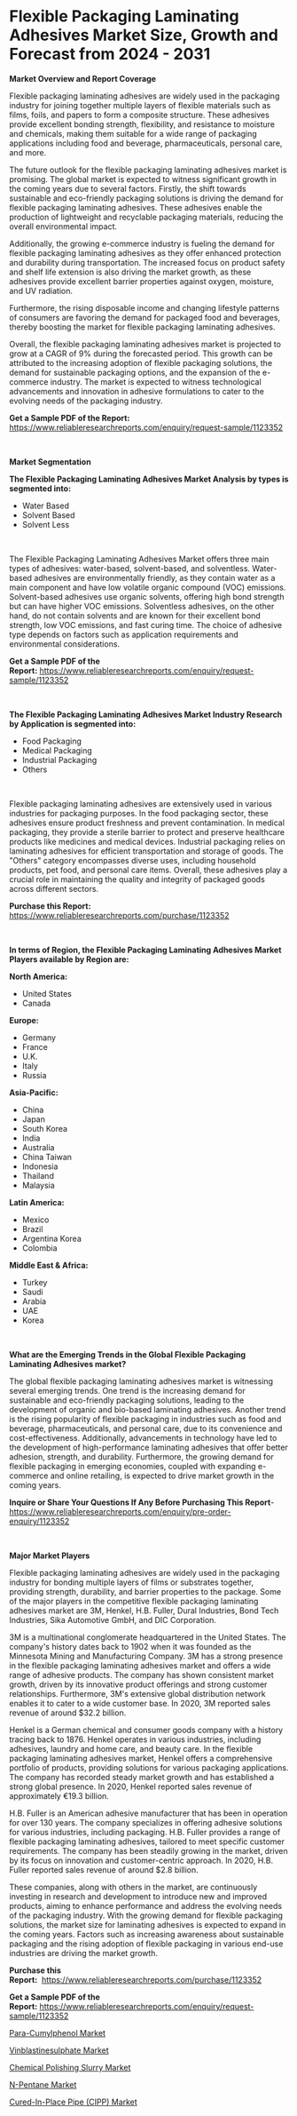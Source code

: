 <p><h1>Flexible Packaging Laminating Adhesives Market Size, Growth and Forecast from 2024 - 2031</h1></p><p><strong>Market Overview and Report Coverage</strong></p>
<p><p>Flexible packaging laminating adhesives are widely used in the packaging industry for joining together multiple layers of flexible materials such as films, foils, and papers to form a composite structure. These adhesives provide excellent bonding strength, flexibility, and resistance to moisture and chemicals, making them suitable for a wide range of packaging applications including food and beverage, pharmaceuticals, personal care, and more.</p><p>The future outlook for the flexible packaging laminating adhesives market is promising. The global market is expected to witness significant growth in the coming years due to several factors. Firstly, the shift towards sustainable and eco-friendly packaging solutions is driving the demand for flexible packaging laminating adhesives. These adhesives enable the production of lightweight and recyclable packaging materials, reducing the overall environmental impact.</p><p>Additionally, the growing e-commerce industry is fueling the demand for flexible packaging laminating adhesives as they offer enhanced protection and durability during transportation. The increased focus on product safety and shelf life extension is also driving the market growth, as these adhesives provide excellent barrier properties against oxygen, moisture, and UV radiation.</p><p>Furthermore, the rising disposable income and changing lifestyle patterns of consumers are favoring the demand for packaged food and beverages, thereby boosting the market for flexible packaging laminating adhesives.</p><p>Overall, the flexible packaging laminating adhesives market is projected to grow at a CAGR of 9% during the forecasted period. This growth can be attributed to the increasing adoption of flexible packaging solutions, the demand for sustainable packaging options, and the expansion of the e-commerce industry. The market is expected to witness technological advancements and innovation in adhesive formulations to cater to the evolving needs of the packaging industry.</p></p>
<p><strong>Get a Sample PDF of the Report:</strong> <a href="https://www.reliableresearchreports.com/enquiry/request-sample/1123352">https://www.reliableresearchreports.com/enquiry/request-sample/1123352</a></p>
<p>&nbsp;</p>
<p><strong>Market Segmentation</strong></p>
<p><strong>The Flexible Packaging Laminating Adhesives Market Analysis by types is segmented into:</strong></p>
<p><ul><li>Water Based</li><li>Solvent Based</li><li>Solvent Less</li></ul></p>
<p>&nbsp;</p>
<p><p>The Flexible Packaging Laminating Adhesives Market offers three main types of adhesives: water-based, solvent-based, and solventless. Water-based adhesives are environmentally friendly, as they contain water as a main component and have low volatile organic compound (VOC) emissions. Solvent-based adhesives use organic solvents, offering high bond strength but can have higher VOC emissions. Solventless adhesives, on the other hand, do not contain solvents and are known for their excellent bond strength, low VOC emissions, and fast curing time. The choice of adhesive type depends on factors such as application requirements and environmental considerations.</p></p>
<p><strong>Get a Sample PDF of the Report:</strong>&nbsp;<a href="https://www.reliableresearchreports.com/enquiry/request-sample/1123352">https://www.reliableresearchreports.com/enquiry/request-sample/1123352</a></p>
<p>&nbsp;</p>
<p><strong>The Flexible Packaging Laminating Adhesives Market Industry Research by Application is segmented into:</strong></p>
<p><ul><li>Food Packaging</li><li>Medical Packaging</li><li>Industrial Packaging</li><li>Others</li></ul></p>
<p>&nbsp;</p>
<p><p>Flexible packaging laminating adhesives are extensively used in various industries for packaging purposes. In the food packaging sector, these adhesives ensure product freshness and prevent contamination. In medical packaging, they provide a sterile barrier to protect and preserve healthcare products like medicines and medical devices. Industrial packaging relies on laminating adhesives for efficient transportation and storage of goods. The "Others" category encompasses diverse uses, including household products, pet food, and personal care items. Overall, these adhesives play a crucial role in maintaining the quality and integrity of packaged goods across different sectors.</p></p>
<p><strong>Purchase this Report:</strong>&nbsp; <a href="https://www.reliableresearchreports.com/purchase/1123352">https://www.reliableresearchreports.com/purchase/1123352</a></p>
<p>&nbsp;</p>
<p><strong>In terms of Region, the Flexible Packaging Laminating Adhesives Market Players available by Region are:</strong></p>
<p>
    <p> <strong> North America: </strong>
        <ul>
            <li>United States</li>
            <li>Canada</li>
        </ul>
        </p> 
    <p> <strong> Europe: </strong>
        <ul>
            <li>Germany</li>
            <li>France</li>
            <li>U.K.</li>
            <li>Italy</li>
            <li>Russia</li>
        </ul>
        </p> 
    <p> <strong> Asia-Pacific: </strong>
        <ul>
            <li>China</li>
            <li>Japan</li>
            <li>South Korea</li>
            <li>India</li>
            <li>Australia</li>
            <li>China Taiwan</li>
            <li>Indonesia</li>
            <li>Thailand</li>
            <li>Malaysia</li>
        </ul>
        </p> 
    <p> <strong> Latin America: </strong>
        <ul>
            <li>Mexico</li>
            <li>Brazil</li>
            <li>Argentina Korea</li>
            <li>Colombia</li>
        </ul>
        </p> 
    <p> <strong> Middle East & Africa: </strong>
        <ul>
            <li>Turkey</li>
            <li>Saudi</li>
            <li>Arabia</li>
            <li>UAE</li>
            <li>Korea</li>
        </ul>
    </p>
    </p>
<p>&nbsp;</p>
<p><strong>What are the Emerging Trends in the Global Flexible Packaging Laminating Adhesives market?</strong></p>
<p><p>The global flexible packaging laminating adhesives market is witnessing several emerging trends. One trend is the increasing demand for sustainable and eco-friendly packaging solutions, leading to the development of organic and bio-based laminating adhesives. Another trend is the rising popularity of flexible packaging in industries such as food and beverage, pharmaceuticals, and personal care, due to its convenience and cost-effectiveness. Additionally, advancements in technology have led to the development of high-performance laminating adhesives that offer better adhesion, strength, and durability. Furthermore, the growing demand for flexible packaging in emerging economies, coupled with expanding e-commerce and online retailing, is expected to drive market growth in the coming years.</p></p>
<p><strong>Inquire or Share Your Questions If Any Before Purchasing This Report</strong>- <a href="https://www.reliableresearchreports.com/enquiry/pre-order-enquiry/1123352">https://www.reliableresearchreports.com/enquiry/pre-order-enquiry/1123352</a></p>
<p>&nbsp;</p>
<p><strong>Major Market Players</strong></p>
<p><p>Flexible packaging laminating adhesives are widely used in the packaging industry for bonding multiple layers of films or substrates together, providing strength, durability, and barrier properties to the package. Some of the major players in the competitive flexible packaging laminating adhesives market are 3M, Henkel, H.B. Fuller, Dural Industries, Bond Tech Industries, Sika Automotive GmbH, and DIC Corporation.</p><p>3M is a multinational conglomerate headquartered in the United States. The company's history dates back to 1902 when it was founded as the Minnesota Mining and Manufacturing Company. 3M has a strong presence in the flexible packaging laminating adhesives market and offers a wide range of adhesive products. The company has shown consistent market growth, driven by its innovative product offerings and strong customer relationships. Furthermore, 3M's extensive global distribution network enables it to cater to a wide customer base. In 2020, 3M reported sales revenue of around $32.2 billion.</p><p>Henkel is a German chemical and consumer goods company with a history tracing back to 1876. Henkel operates in various industries, including adhesives, laundry and home care, and beauty care. In the flexible packaging laminating adhesives market, Henkel offers a comprehensive portfolio of products, providing solutions for various packaging applications. The company has recorded steady market growth and has established a strong global presence. In 2020, Henkel reported sales revenue of approximately €19.3 billion.</p><p>H.B. Fuller is an American adhesive manufacturer that has been in operation for over 130 years. The company specializes in offering adhesive solutions for various industries, including packaging. H.B. Fuller provides a range of flexible packaging laminating adhesives, tailored to meet specific customer requirements. The company has been steadily growing in the market, driven by its focus on innovation and customer-centric approach. In 2020, H.B. Fuller reported sales revenue of around $2.8 billion.</p><p>These companies, along with others in the market, are continuously investing in research and development to introduce new and improved products, aiming to enhance performance and address the evolving needs of the packaging industry. With the growing demand for flexible packaging solutions, the market size for laminating adhesives is expected to expand in the coming years. Factors such as increasing awareness about sustainable packaging and the rising adoption of flexible packaging in various end-use industries are driving the market growth.</p></p>
<p><strong>Purchase this Report:</strong>&nbsp;&nbsp;<a href="https://www.reliableresearchreports.com/purchase/1123352">https://www.reliableresearchreports.com/purchase/1123352</a></p>
<p></p>
<p><strong>Get a Sample PDF of the Report:</strong>&nbsp;<a href="https://www.reliableresearchreports.com/enquiry/request-sample/1123352">https://www.reliableresearchreports.com/enquiry/request-sample/1123352</a></p>
<p><p><a href="https://github.com/gaydyna/Market-Research-Report-List-1/blob/main/para-cumylphenol-market.md">Para-Cumylphenol Market</a></p><p><a href="https://github.com/amonskiyk/Market-Research-Report-List-1/blob/main/vinblastinesulphate-market.md">Vinblastinesulphate Market</a></p><p><a href="https://github.com/RichRobinson5/Market-Research-Report-List-2/blob/main/chemical-polishing-slurry-market.md">Chemical Polishing Slurry Market</a></p><p><a href="https://github.com/JameTravis/Market-Research-Report-List-2/blob/main/n-pentane-market.md">N-Pentane Market</a></p><p><a href="https://github.com/tamvrosiya/Market-Research-Report-List-1/blob/main/cured-in-place-pipe-cipp-market.md">Cured-In-Place Pipe (CIPP) Market</a></p></p>